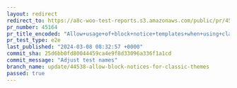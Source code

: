 ```yaml
---
layout: redirect
redirect_to: https://a8c-woo-test-reports.s3.amazonaws.com/public/pr/45164/e2e/index.html
pr_number: 45164
pr_title_encoded: "Allow+usage+of+block+notice+templates+when+using+classic+themes"
pr_test_type: e2e
last_published: "2024-03-08 08:32:57 +0000"
commit_sha: 25d6bb0fd80044459ca4e9f8d33096a336f1a1cd
commit_message: "Adjust test names"
branch_name: update/44538-allow-block-notices-for-classic-themes
passed: true
---
```

